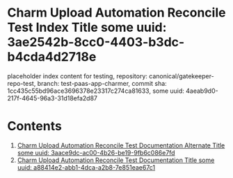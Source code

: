 # Charm Upload Automation Reconcile Test Index Title some uuid: 3ae2542b-8cc0-4403-b3dc-b4cda4d2718e
 placeholder index content for testing,  repository: canonical/gatekeeper-repo-test,  branch: test-paas-app-charmer,  commit sha: 1cc435c55bd96ace3696378e23317c274ca81633,  some uuid: 4aeab9d0-217f-4645-96a3-31d18efa2d87

# Contents

1. [Charm Upload Automation Reconcile Test Documentation Alternate Title some uuid: 3aace9dc-ac00-4b26-be19-9fb6c086e7fd](alternate-doc.md)
1. [Charm Upload Automation Reconcile Test Documentation Title some uuid: a88414e2-abb1-4dca-a2b8-7e851eae67c1](doc.md)